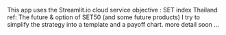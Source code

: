 This app uses the Streamlit.io cloud service
objective :
SET index Thailand ref:
The future & option of SET50 (and some future products)
I try to simplify the strategy into a template and a payoff chart.
more detail soon ...
